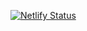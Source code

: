 [![Netlify Status](https://api.netlify.com/api/v1/badges/b021bf09-59fb-474b-87ff-26ae5028f8ed/deploy-status)](https://app.netlify.com/sites/bodyforgot/deploys)

